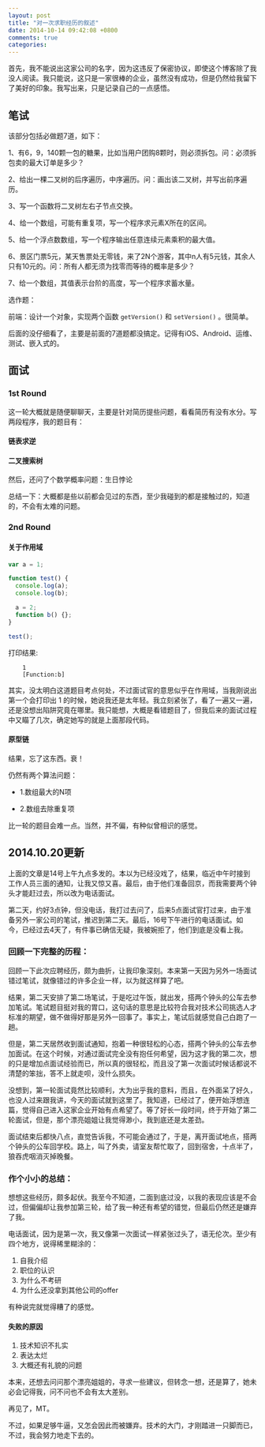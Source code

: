 ```yaml
---
layout: post
title: "对一次求职经历的叙述"
date: 2014-10-14 09:42:08 +0800
comments: true
categories:
---
```


首先，我不能说出这家公司的名字，因为这违反了保密协议，即使这个博客除了我没人阅读。我只能说，这只是一家很棒的企业，虽然没有成功，但是仍然给我留下了美好的印象。我写出来，只是记录自己的一点感悟。

## 笔试

该部分包括必做题7道，如下：

<!-- more -->

1、有6，9，140颗一包的糖果，比如当用户团购8颗时，则必须拆包。问：必须拆包卖的最大订单是多少？

2、给出一棵二叉树的后序遍历，中序遍历。问：画出该二叉树，并写出前序遍历。

3、写一个函数将二叉树左右子节点交换。

4、给一个数组，可能有重复项，写一个程序求元素X所在的区间。

5、给一个浮点数数组，写一个程序输出任意连续元素乘积的最大值。

6、景区门票5元，某天售票处无零钱，来了2N个游客，其中n人有5元钱，其余人只有10元的。问：所有人都无须为找零而等待的概率是多少？

7、给一个数组，其值表示台阶的高度，写一个程序求蓄水量。

选作题：

前端：设计一个对象，实现两个函数 `getVersion()` 和 `setVersion()` 。很简单。

后面的没仔细看了，主要是前面的7道题都没搞定。记得有iOS、Android、运维、测试、嵌入式的。

## 面试

### 1st Round

这一轮大概就是随便聊聊天，主要是针对简历提些问题，看看简历有没有水分。写两段程序，我的题目有：

#### 链表求逆

#### 二叉搜索树

然后，还问了个数学概率问题：生日悖论

总结一下：大概都是些以前都会见过的东西，至少我碰到的都是接触过的，知道的，不会有太难的问题。

### 2nd Round

#### 关于作用域

```javascript
var a = 1;

function test() {
  console.log(a);
  console.log(b);

  a = 2;
  function b() {};
}

test();
```

打印结果:

```
    1
    [Function:b]
```

其实，没太明白这道题目考点何处，不过面试官的意思似乎在作用域，当我刚说出第一个会打印出 1 的时候，她说我还是太年轻。我立刻紧张了，看了一遍又一遍，还是没想出陷阱究竟在哪里。我只能想，大概是看错题目了，但我后来的面试过程中又瞄了几次，确定她写的就是上面那段代码。

#### 原型链

结果，忘了这东西。衰！


仍然有两个算法问题：

* 1.数组最大的N项

* 2.数组去除重复项

比一轮的题目会难一点。当然，并不偏，有种似曾相识的感觉。


## 2014.10.20更新

上面的文章是14号上午九点多发的。本以为已经没戏了，结果，临近中午时接到工作人员三面的通知，让我又惊又喜。最后，由于他们准备回京，而我需要两个钟头才能赶过去，所以改为电话面试。

第二天，约好3点钟，但没电话，我打过去问了，后来5点面试官打过来，由于准备另外一家公司的笔试，推迟到第二天。最后，16号下午进行的电话面试。如今，已经过去4天了，有件事已确信无疑，我被婉拒了，他们到底是没看上我。

### 回顾一下完整的历程：

回顾一下此次应聘经历，颇为曲折，让我印象深刻。本来第一天因为另外一场面试错过笔试，就像错过的许多企业一样，以为就这样算了吧。

结果，第二天安排了第二场笔试，于是吃过午饭，就出发，搭两个钟头的公车去参加笔试。笔试题目挺对我的胃口，这句话的意思是比较符合我对技术公司挑选人才标准的期望，做不做得好那是另外一回事了。事实上，笔试后就感觉自己白跑了一趟。

但是，第二天居然收到面试通知，抱着一种很轻松的心态，搭两个钟头的公车去参加面试。在这个时候，对通过面试完全没有抱任何希望，因为这才我的第二次，想的只是增加点面试经验而已，所以真的很轻松，而且没了第一次面试时候话都说不清楚的笨拙，答不上就走呗，没什么损失。

没想到，第一轮面试竟然比较顺利，大为出乎我的意料，而且，在外面呆了好久，也没人过来跟我讲，今天的面试就到这里了。我知道，已经过了，便开始浮想连篇，觉得自己进入这家企业开始有点希望了。等了好长一段时间，终于开始了第二轮面试，但是，那个漂亮姐姐让我觉得渺小，我到底还是太差劲。


面试结束后都快八点，直觉告诉我，不可能会通过了，于是，离开面试地点，搭两个钟头的公车回学校。路上，叫了外卖，请室友帮忙取了，回到宿舍，十点半了，狼吞虎咽消灭掉晚餐。


### 作个小小的总结：

想想这些经历，颇多起伏。我至今不知道，二面到底过没，以我的表现应该是不会过，但偏偏却让我参加第三轮，给了我一种还有希望的错觉，但最后仍然还是嫌弃了我。


电话面试，因为是第一次，我又像第一次面试一样紧张过头了，语无伦次。至少有四个地方，说得稀里糊涂的：

1. 自我介绍
2. 职位的认识
3. 为什么不考研
4. 为什么还没拿到其他公司的offer

有种说完就觉得糟了的感觉。

#### 失败的原因

1. 技术知识不扎实
2. 表达太烂
3. 大概还有礼貌的问题

本来，还想去问问那个漂亮姐姐的，寻求一些建议，但转念一想，还是算了，她未必会记得我，问不问也不会有太大差别。

再见了，MT。

不过，如果足够牛逼，又怎会因此而被嫌弃。技术的大门，才刚踏进一只脚而已，不过，我会努力地走下去的。
